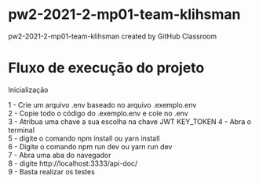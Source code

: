 # pw2-2021-2-mp01-team-klihsman
pw2-2021-2-mp01-team-klihsman created by GitHub Classroom

# Fluxo de execução do projeto

Inicialização 

1 - Crie um arquivo .env baseado no arquivo .exemplo.env <br>
2 - Copie todo o código do .exemplo.env e cole no .env <br>
3 - Atribua uma chave a sua escolha na chave JWT KEY_TOKEN
4 - Abra o terminal <br>
5 - digite o comando npm install ou yarn install <br>
6 - Digite o comando npm run dev ou yarn run dev <br>
7 - Abra uma aba do navegador <br>
8 - digite http://localhost:3333/api-doc/ <br>
9 - Basta realizar os testes <br>
